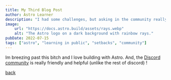 ```yaml
---
title: My Third Blog Post
author: Astro Learner
description: "I had some challenges, but asking in the community really helped!"
image:
    url: "https://docs.astro.build/assets/rays.webp"
    alt: "The Astro logo on a dark background with rainbow rays."
pubDate: 2022-07-15
tags: ["astro", "learning in public", "setbacks", "community"]
---
```

Im breezing past this bitch and I love building with Astro. And, the [Discord community](https://astro.build/chat) is really friendly and helpful (unlike the rest of discord) !

[back](/blog/)